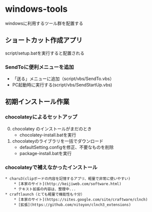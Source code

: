 # windows-tools
windowsに利用するツール群を配置する

## ショートカット作成アプリ

script/setup.batを実行すると配置される

### SendToに便利メニューを追加

* 「送る」メニューに追加（script/vbs/SendTo.vbs）
* PC起動時に実行する(script/vbs/SendStartUp.vbs)

## 初期インストール作業

### chocolateyによるセットアップ

0. chocolatey のインストールがまだのとき
    * chocolatey-install.batを実行
0. chocolateyのライブラリを一括でダウンロード
    * defaultSetting.configを修正、不要なものを削除
    * package-install.batを実行

### chocolateyで補えなかったインストール
    * charu3(clipボードの内容を記憶するアプリ、軽量で非常に使いやすい)
        * [本家のサイト](http://keijiweb.com/software.html)
        * テキスト拡張の内容は、整理中...
    * craftlaunch（とても軽量で機能性も十分）
        * [本家のサイト](https://sites.google.com/site/craftware/clnch)
        * [拡張](https://github.com/nitoyon/clnch3_extensions)
